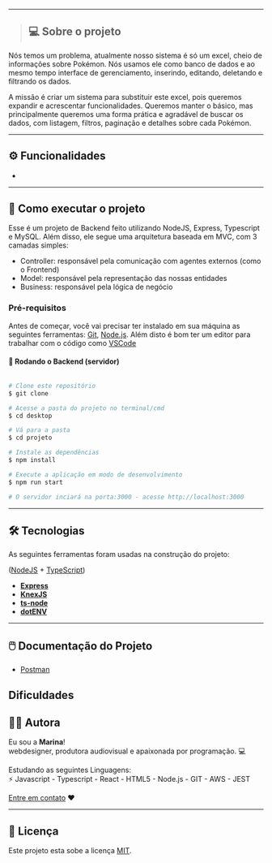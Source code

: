 
___
> ## 💻 Sobre o projeto
Nós temos um problema, atualmente nosso sistema é só um excel, cheio de informações sobre Pokémon. Nós usamos ele como banco de dados e ao mesmo tempo interface de gerenciamento, inserindo, editando, deletando e filtrando os dados.

A missão é criar um sistema para substituir este excel, pois queremos expandir e acrescentar funcionalidades. Queremos manter o básico, mas principalmente queremos uma forma prática e agradável de buscar os dados, com listagem, filtros, paginação e detalhes sobre cada Pokémon.

---

## ⚙️ Funcionalidades

- 

---

## 🚀 Como executar o projeto

Esse é um projeto de Backend feito utilizando NodeJS, Express, Typescript e MySQL. Além disso, ele segue uma arquitetura baseada em MVC, com 3 camadas simples:

- Controller: responsável pela comunicação com agentes externos (como o Frontend)
- Model: responsável pela representação das nossas entidades
- Business: responsável pela lógica de negócio


### Pré-requisitos

Antes de começar, você vai precisar ter instalado em sua máquina as seguintes ferramentas:
[Git](https://git-scm.com), [Node.js](https://nodejs.org/en/). 
Além disto é bom ter um editor para trabalhar com o código como [VSCode](https://code.visualstudio.com/)

#### 🎲 Rodando o Backend (servidor)

```bash

# Clone este repositório
$ git clone 

# Acesse a pasta do projeto no terminal/cmd
$ cd desktop

# Vá para a pasta 
$ cd projeto

# Instale as dependências
$ npm install

# Execute a aplicação em modo de desenvolvimento
$ npm run start

# O servidor inciará na porta:3000 - acesse http://localhost:3000

```

---

## 🛠 Tecnologias

As seguintes ferramentas foram usadas na construção do projeto:
 
([NodeJS](https://nodejs.org/en/)  +  [TypeScript](https://www.typescriptlang.org/))

-   **[Express](https://expressjs.com/)**
-   **[KnexJS](http://knexjs.org/)**
-   **[ts-node](https://github.com/TypeStrong/ts-node)**
-   **[dotENV](https://github.com/motdotla/dotenv)**
---

## 🖱️ Documentação do Projeto
- [Postman]()

## Dificuldades 



## 👩🏿 Autora
Eu sou a <b>Marina</b>! <br/>
webdesigner, produtora audiovisual e apaixonada por programação. 💻


 Estudando as seguintes Linguagens:<br/>
⚡ Javascript - Typescript - React - HTML5 - Node.js - GIT - AWS - JEST


[Entre em contato](https://www.linkedin.com/in/marinaisabel/) ❤️

---

## 📝 Licença

Este projeto esta sobe a licença [MIT](./LICENSE).

